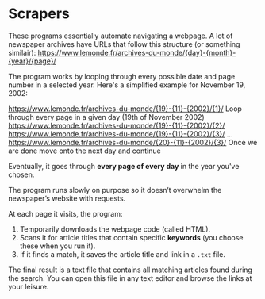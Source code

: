 # Scrapers

These programs essentially automate navigating a webpage. 
A lot of newspaper archives have URLs that follow this structure (or something similair):
https://www.lemonde.fr/archives-du-monde/{day}-{month}-{year}/{page}/

The program works by looping through every possible date and page number in a selected year. Here's a simplified example for November 19, 2002:

https://www.lemonde.fr/archives-du-monde/{19}-{11}-{2002}/{1}/ Loop through every page in a given day (19th of November 2002)
https://www.lemonde.fr/archives-du-monde/{19}-{11}-{2002}/{2}/
https://www.lemonde.fr/archives-du-monde/{19}-{11}-{2002}/{3}/
...
https://www.lemonde.fr/archives-du-monde/{20}-{11}-{2002}/{3}/ Once we are done move onto the next day and continue

Eventually, it goes through **every page of every day** in the year you've chosen.

The program runs slowly on purpose so it doesn’t overwhelm the newspaper’s website with requests.

At each page it visits, the program:
1. Temporarily downloads the webpage code (called HTML).
2. Scans it for article titles that contain specific **keywords** (you choose these when you run it).
3. If it finds a match, it saves the article title and link in a `.txt` file.

The final result is a text file that contains all matching articles found during the search. You can open this file in any text editor and browse the links at your leisure.
